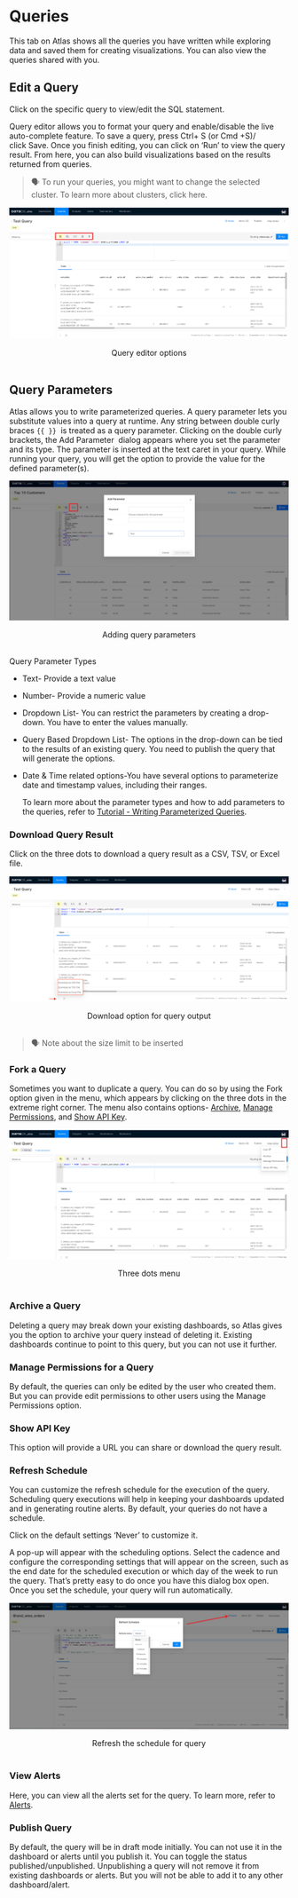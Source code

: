 # Queries

This tab on Atlas shows all the queries you have written while exploring data and saved them for creating visualizations. You can also view the queries shared with you.

## Edit a Query

Click on the specific query to view/edit the SQL statement. 

Query editor allows you to format your query and enable/disable the live auto-complete feature. To save a query, press Ctrl+ S (or Cmd +S)/ click Save. Once you finish editing, you can click on ‘Run’ to view the query result. From here, you can also build visualizations based on the results returned from queries.

> 🗣 To run your queries, you might want to change the selected cluster. To learn more about clusters, click here.

<center>

![Query editor options](./Screen_Shot_2022-10-19_at_1.14.34_PM.png)

</center>

<figcaption align = "center">Query editor options</figcaption>
<br>

## Query Parameters

Atlas allows you to write parameterized queries. A query parameter lets you substitute values into a query at runtime. Any string between double curly braces `{{ }}`
 is treated as a query parameter. Clicking on the double curly brackets, the Add Parameter
 dialog appears where you set the parameter and its type. The parameter is inserted at the text caret in your query. While running your query, you will get the option to provide the value for the defined parameter(s).


<center>

![Adding query parameters](./MicrosoftTeams-image_(71).png)

</center>

<figcaption align = "center">Adding query parameters</figcaption>
<br>

Query Parameter Types

- Text- Provide a text value
- Number- Provide a numeric value
- Dropdown List- You can restrict the parameters by creating a drop-down. You have to enter the values manually.
- Query Based Dropdown List- The options in the drop-down can be tied to the results of an existing query. You need to publish the query that will generate the options.
- Date & Time related options-You have several options to parameterize date and timestamp values, including their ranges.
    
    To learn more about the parameter types and how to add parameters to the queries, refer to
    [Tutorial - Writing Parameterized Queries](../Queries/Tutorial%20-%20Writing%20Parameterized%20Queries/Tutorial%20-%20Writing%20Parameterized%20Queries.md).
    

### Download Query Result

Click on the three dots to download a query result as a CSV, TSV, or Excel file.

<center>

![Download option for query output](./Screen_Shot_2022-10-18_at_6.13.16_PM.png)

</center>

<figcaption align = "center">Download option for query output</figcaption>
<br>

> 🗣 Note about the size limit to be inserted

### Fork a Query

Sometimes you want to duplicate a query. You can do so by using the Fork option given in the menu, which appears by clicking on the three dots in the extreme right corner. The menu also contains options- [Archive](./Queries.md), [Manage Permissions](./Queries.md), and [Show API Key](./Queries.md).


<center>

![Three dots menu](./Screen_Shot_2022-10-19_at_1.29.56_PM.png)

</center>

<figcaption align = "center">Three dots menu</figcaption>
<br>

### Archive a Query

Deleting a query may break down your existing dashboards, so Atlas gives you the option to archive your query instead of deleting it.  Existing dashboards continue to point to this query, but you can not use it further. 

### Manage Permissions for a Query

By default, the queries can only be edited by the user who created them. But you can provide edit permissions to other users using the Manage Permissions option.

### Show API Key

This option will provide a URL you can share or download the query result. 

### Refresh Schedule

You can customize the refresh schedule for the execution of the query. Scheduling query executions will help in keeping your dashboards updated and in generating routine alerts. By default, your queries do not have a schedule.

Click on the default settings ‘Never’ to customize it. 

A pop-up will appear with the scheduling options. Select the cadence and configure the corresponding settings that will appear on the screen, such as the end date for the scheduled execution or which day of the week to run the query. That’s pretty easy to do once you have this dialog box open. Once you set the schedule, your query will run automatically.

<center>

![Refresh the schedule for query](./Screen_Shot_2022-10-13_at_6.51.23_PM.png)

</center>

<figcaption align = "center">Refresh the schedule for query</figcaption>
<br>

### View Alerts

Here, you can view all the alerts set for the query. 
To learn more, refer to [Alerts](../Alerts/Alerts.md).

### Publish Query

By default, the query will be in draft mode initially. You can not use it in the dashboard or alerts until you publish it. You can toggle the status published/unpublished. Unpublishing a query will not remove it from existing dashboards or alerts. But you will not be able to add it to any other dashboard/alert.